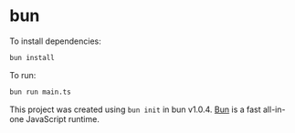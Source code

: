 # bun

To install dependencies:

```bash
bun install
```

To run:

```bash
bun run main.ts
```

This project was created using `bun init` in bun v1.0.4. [Bun](https://bun.sh) is a fast all-in-one JavaScript runtime.
